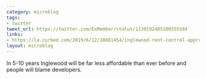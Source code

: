 ```yaml
---
category: microblog
tags:
- twitter
tweet_url: https://twitter.com/ExMember/status/1139192405100355584
links:
- https://la.curbed.com/2019/6/12/18661454/inglewood-rent-control-approved
layout: microblog
---
```

In 5-10 years Inglewood will be far less affordable than ever before and people will blame developers.
